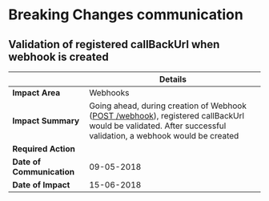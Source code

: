 # Breaking Changes communication
<!---

## Deprecating Mobile Number data from Kaizala APIs & Webhooks
||Details|
|--|--|
|**Impact Area**| APIs & Webhooks |
|**Impact Summary**|Kaizala APIs & Webhooks will stop returning Mobile Number as part of reponse. It will return Kaizala userIDs, which can be used to identify unique users. List of APIs & Webhook impacted:<br> <ol><li></li>|
|**Requires Action**|3rd party developers should make necessary changes to avoid break in their solutions. During the time period between 'Date of communication' & 'Date of Impact', Kaizala APIs will return both Mobile numbers and User IDs|
|**Date of Communication**| 18-04-2018 |
|**Date of Impact**| 15-05-2018|

-->
## Validation of registered callBackUrl when webhook is created

||Details|
|--|--|
|**Impact Area**| Webhooks |
|**Impact Summary**| Going ahead, during creation of Webhook ([POST /webhook](https://docs.microsoft.com/en-us/kaizala/connectors/webhooks#webhook)), registered callBackUrl would be validated. After successful validation, a webhook would be created |
|**Required Action**| |
|**Date of Communication**|09-05-2018|
|**Date of Impact**|15-06-2018|

<!---

## Webhook subscription will be cancelled, if 10 consecutive failures are received

||Details|
|--|--|
|**Impact Area**| Webhooks |
|**Impact Summary**| Subscription of WebHooks would be suspended, if Kaizala server doesn't receive success for 10 consecutive attempts. Developer will get communication regarding the same on Kaizala Developer Connect. Click here to join [Kaizala Developer Connect]()|
|**Required Action**||
|**Date of Communication**| 18-04-2018 |
|**Date of Impact**| 01-06-2018 |
-->

<!---
## Public groups can only be created using Tenant-level token in 'Create Group' API

||Details|
|--|--|
|**Impact Area**| APIs |
|**Impact Summary**| Managed Public Groups can be created through '[Create group](https://docs.microsoft.com/en-us/kaizala/connectors/groups#groups)', only when tenant user token is used in API |
|**Required Action**||
|**Date of Communication**|18-04-2018|
|**Date of Impact**|15-05-2018|

-->
